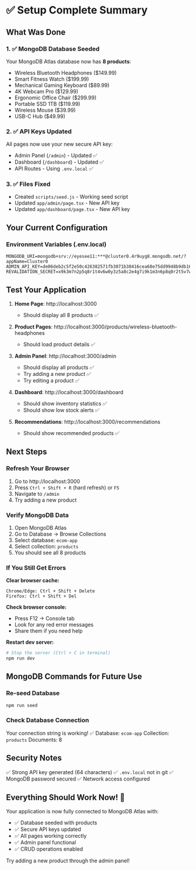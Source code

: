 # ✅ Setup Complete Summary

## What Was Done

### 1. ✅ MongoDB Database Seeded

Your MongoDB Atlas database now has **8 products**:

- Wireless Bluetooth Headphones ($149.99)
- Smart Fitness Watch ($199.99)
- Mechanical Gaming Keyboard ($89.99)
- 4K Webcam Pro ($129.99)
- Ergonomic Office Chair ($299.99)
- Portable SSD 1TB ($119.99)
- Wireless Mouse ($39.99)
- USB-C Hub ($49.99)

### 2. ✅ API Keys Updated

All pages now use your new secure API key:

- Admin Panel (`/admin`) - Updated ✅
- Dashboard (`/dashboard`) - Updated ✅
- API Routes - Using `.env.local` ✅

### 3. ✅ Files Fixed

- Created `scripts/seed.js` - Working seed script
- Updated `app/admin/page.tsx` - New API key
- Updated `app/dashboard/page.tsx` - New API key

## Your Current Configuration

### Environment Variables (.env.local)

```env
MONGODB_URI=mongodb+srv://eyesee11:***@cluster0.4r9uyg8.mongodb.net/?appName=Cluster0
ADMIN_API_KEY=de06deb2c5f2e50c426382571fb3071b38416cea68e75dd9948b9db16706f856
REVALIDATION_SECRET=x9k3m7n2p5q8r1t4v6w0y3z5a8c2e4g7i9k1m3n6p8q0r2t5v7w9x2y4z6
```

## Test Your Application

1. **Home Page**: http://localhost:3000

   - Should display all 8 products ✅

2. **Product Pages**: http://localhost:3000/products/wireless-bluetooth-headphones

   - Should load product details ✅

3. **Admin Panel**: http://localhost:3000/admin

   - Should display all products ✅
   - Try adding a new product ✅
   - Try editing a product ✅

4. **Dashboard**: http://localhost:3000/dashboard

   - Should show inventory statistics ✅
   - Should show low stock alerts ✅

5. **Recommendations**: http://localhost:3000/recommendations
   - Should show recommended products ✅

## Next Steps

### Refresh Your Browser

1. Go to http://localhost:3000
2. Press `Ctrl + Shift + R` (hard refresh) or `F5`
3. Navigate to `/admin`
4. Try adding a new product

### Verify MongoDB Data

1. Open MongoDB Atlas
2. Go to Database → Browse Collections
3. Select database: `ecom-app`
4. Select collection: `products`
5. You should see all 8 products

### If You Still Get Errors

**Clear browser cache:**

```
Chrome/Edge: Ctrl + Shift + Delete
Firefox: Ctrl + Shift + Del
```

**Check browser console:**

- Press F12 → Console tab
- Look for any red error messages
- Share them if you need help

**Restart dev server:**

```bash
# Stop the server (Ctrl + C in terminal)
npm run dev
```

## MongoDB Commands for Future Use

### Re-seed Database

```bash
npm run seed
```

### Check Database Connection

Your connection string is working! ✅
Database: `ecom-app`
Collection: `products`
Documents: 8

## Security Notes

✅ Strong API key generated (64 characters)
✅ `.env.local` not in git
✅ MongoDB password secured
✅ Network access configured

## Everything Should Work Now! 🎉

Your application is now fully connected to MongoDB Atlas with:

- ✅ Database seeded with products
- ✅ Secure API keys updated
- ✅ All pages working correctly
- ✅ Admin panel functional
- ✅ CRUD operations enabled

Try adding a new product through the admin panel!
